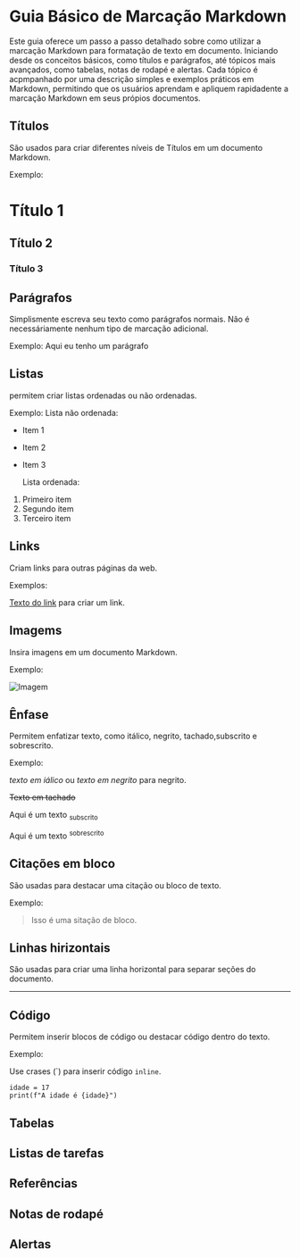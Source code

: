 # Guia Básico de Marcação Markdown
Este guia oferece um passo a passo detalhado sobre como utilizar  a marcação Markdown para formatação de texto em documento. Iniciando desde os conceitos básicos, como títulos e parágrafos, até tópicos mais avançados, como tabelas, notas de rodapé e alertas. Cada tópico é acpmpanhado por uma descrição simples e exemplos práticos em Markdown, permitindo que os usuários aprendam e apliquem rapidadente a marcação Markdown em seus própios documentos.

## Títulos
São usados para criar diferentes níveis de Títulos em um documento Markdown.

Exemplo:
# Título 1
## Título 2
### Título 3

## Parágrafos 
Simplismente escreva seu texto como parágrafos normais. Não é necessáriamente nenhum tipo de marcação adicional.

Exemplo:
Aqui eu tenho um parágrafo

## Listas
permitem criar listas ordenadas ou não ordenadas.

Exemplo:
Lista não ordenada: 

* Item 1
* Item 2
* Item 3

  Lista ordenada:
  
1. Primeiro item
2. Segundo item
3. Terceiro item 
  
## Links
Criam links para outras páginas da web.

Exemplos: 

[Texto do link](URL) para criar um link.

## Imagems
Insira imagens em um documento Markdown.

Exemplo:

![Imagem](URL_da_imagem)

## Ênfase
Permitem enfatizar texto, como itálico, negrito, tachado,subscrito e sobrescrito.

Exemplo:

*texto em iálico* ou _texto em negrito_ para negrito.

~~Texto em tachado~~

Aqui é um texto <sub> subscrito </sub>

Aqui é um texto <sup> sobrescrito </sup>

## Citações em bloco
São usadas para destacar uma citação ou bloco de texto.

Exemplo:

> Isso é uma sitação de bloco.

## Linhas hirizontais
São usadas para criar uma linha horizontal para separar seções do documento.

---

## Código 
Permitem inserir blocos de código ou destacar código dentro do texto.

Exemplo:

Use crases (\`) para inserir código `inline`.

```
idade = 17
print(f"A idade é {idade}")
```
## Tabelas
## Listas de tarefas
## Referências 
## Notas de rodapé 
## Alertas
